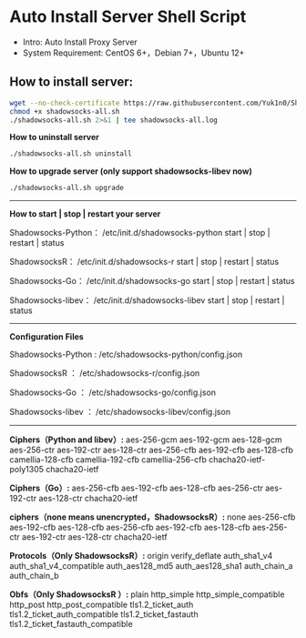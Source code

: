 # Auto Install Server Shell Script

- Intro: Auto Install Proxy Server
- System Requirement: CentOS 6+，Debian 7+，Ubuntu 12+

## How to install server:
``` bash
wget --no-check-certificate https://raw.githubusercontent.com/Yuk1n0/Shadowsocks-Install/master/shadowsocks-all.sh
chmod +x shadowsocks-all.sh
./shadowsocks-all.sh 2>&1 | tee shadowsocks-all.log
```
**How to uninstall server**
``` bash
./shadowsocks-all.sh uninstall
```
**How to upgrade server (only support shadowsocks-libev now)**
```bash
./shadowsocks-all.sh upgrade
```
****

**How to start | stop | restart your server**

Shadowsocks-Python：
/etc/init.d/shadowsocks-python start | stop | restart | status

ShadowsocksR：
/etc/init.d/shadowsocks-r start | stop | restart | status

Shadowsocks-Go：
/etc/init.d/shadowsocks-go start | stop | restart | status

Shadowsocks-libev：
/etc/init.d/shadowsocks-libev start | stop | restart | status

****
**Configuration Files**

Shadowsocks-Python :
/etc/shadowsocks-python/config.json

ShadowsocksR ：
/etc/shadowsocks-r/config.json

Shadowsocks-Go ：
/etc/shadowsocks-go/config.json

Shadowsocks-libev ：
/etc/shadowsocks-libev/config.json

****

**Ciphers（Python and libev）:**
aes-256-gcm
aes-192-gcm
aes-128-gcm
aes-256-ctr
aes-192-ctr
aes-128-ctr
aes-256-cfb
aes-192-cfb
aes-128-cfb
camellia-128-cfb
camellia-192-cfb
camellia-256-cfb
chacha20-ietf-poly1305
chacha20-ietf

**Ciphers（Go）:**
aes-256-cfb
aes-192-cfb
aes-128-cfb
aes-256-ctr
aes-192-ctr
aes-128-ctr
chacha20-ietf

**ciphers（none means unencrypted，ShadowsocksR）:**
none
aes-256-cfb
aes-192-cfb
aes-128-cfb
aes-256-cfb
aes-192-cfb
aes-128-cfb
aes-256-ctr
aes-192-ctr
aes-128-ctr
chacha20-ietf

**Protocols（Only ShadowsocksR）:**
origin
verify_deflate
auth_sha1_v4
auth_sha1_v4_compatible
auth_aes128_md5
auth_aes128_sha1
auth_chain_a
auth_chain_b

**Obfs（Only ShadowsocksR ）:**
plain
http_simple
http_simple_compatible
http_post
http_post_compatible
tls1.2_ticket_auth
tls1.2_ticket_auth_compatible
tls1.2_ticket_fastauth
tls1.2_ticket_fastauth_compatible
